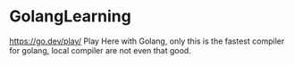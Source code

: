 # GolangLearning
https://go.dev/play/ Play Here with Golang, only this is the fastest compiler for golang, local compiler are not even that good.
